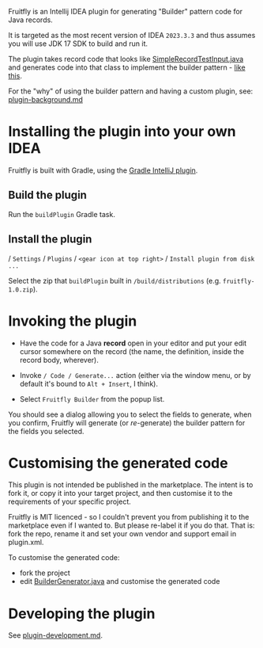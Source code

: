 Fruitfly is an Intellij IDEA plugin for generating "Builder" pattern code for
Java records.

It is targeted as the most recent version of IDEA `2023.3.3` and thus assumes
you will use JDK 17 SDK to build and run it.  

The plugin takes record code that looks like
[SimpleRecordTestInput.java](./src/test/java/fruitfly/psi/SimpleRecordTestInput.java)
and generates code into that class to implement the builder pattern -
[like this](./src/test/java/fruitfly/psi/SimpleRecordTestOutput.txt).

For the "why" of using the builder pattern and having a custom plugin,
see: [plugin-background.md](./doc/plugin-background.md)


# Installing the plugin into your own IDEA

Fruitfly is built with Gradle, using the
[Gradle IntelliJ plugin](https://lp.jetbrains.com/gradle-intellij-plugin/).

## Build the plugin

Run the `buildPlugin` Gradle task.

## Install the plugin

/ `Settings` / `Plugins` / `<gear icon at top right>` /
`Install plugin from disk ...`

Select the zip that `buildPlugin` built in
`/build/distributions` (e.g. `fruitfly-1.0.zip`).


# Invoking the plugin

* Have the code for a Java **record** open in your editor and put your
  edit cursor somewhere on the record (the name, the definition, inside the
  record body, wherever).

* Invoke `/ Code / Generate...` action (either via the window menu, or by
  default it's bound to `Alt + Insert`, I think).

* Select `Fruitfly Builder` from the popup list.

You should see a dialog allowing you to select the fields to generate, when
you confirm, Fruitfly will generate (or _re_-generate) the builder pattern
for the fields you selected.


# Customising the generated code

This plugin is not intended be published in the marketplace.
The intent is to fork it, or copy it into your target project, and then
customise it to the requirements of your specific project.

Fruitfly is MIT licenced - so I couldn't prevent you from publishing it to the
marketplace even if I wanted to. But please re-label it if you do that.
That is: fork the repo, rename it and set your own vendor and support email in
plugin.xml.


To customise the generated code:

* fork the project
* edit [BuilderGenerator.java](src/main/java/fruitfly/psi/BuilderGenerator.java)
  and customise the generated code


# Developing the plugin

See [plugin-development.md](./doc/plugin-development.md).